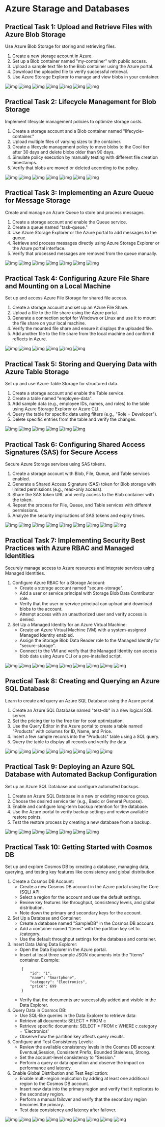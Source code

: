 # Azure Starage and Databases

## Practical Task 1: Upload and Retrieve Files with Azure Blob Storage

Use Azure Blob Storage for storing and retrieving files.

1. Create a new storage account in Azure.
2. Set up a Blob container named "my-container" with public access.
3. Upload a sample text file to the Blob container using the Azure portal.
4. Download the uploaded file to verify successful retrieval.
5. Use Azure Storage Explorer to manage and view blobs in your container.

![img](/screenshots/1_1.png)
![img](/screenshots/1_2.png)
![img](/screenshots/1_3.png)
![img](/screenshots/1_4.png)
![img](/screenshots/1_5.png)
![img](/screenshots/1_6.png)
![img](/screenshots/1_7.png)

## Practical Task 2: Lifecycle Management for Blob Storage
Implement lifecycle management policies to optimize storage costs.

1. Create a storage account and a Blob container named "lifecycle-container."
2. Upload multiple files of varying sizes to the container.
3. Create a lifecycle management policy to move blobs to the Cool tier after 30 days and delete blobs older than 90 days.
4. Simulate policy execution by manually testing with different file creation timestamps.
5. Verify that blobs are moved or deleted according to the policy.

![img](/screenshots/2_1.png)
![img](/screenshots/2_2.png)
![img](/screenshots/2_3.png)
![img](/screenshots/2_4.png)
![img](/screenshots/2_5.png)
![img](/screenshots/2_6.png)
![img](/screenshots/2_7.png)

## Practical Task 3: Implementing an Azure Queue for Message Storage
Create and manage an Azure Queue to store and process messages.

1. Create a storage account and enable the Queue service.
2. Create a queue named "task-queue."
3. Use Azure Storage Explorer or the Azure portal to add messages to the queue.
4. Retrieve and process messages directly using Azure Storage Explorer or the Azure portal interface.
5. Verify that processed messages are removed from the queue manually.

![img](/screenshots/3_1.png)
![img](/screenshots/3_2.png)
![img](/screenshots/3_3.png)
![img](/screenshots/3_4.png)
![img](/screenshots/3_5.png)
![img](/screenshots/3_6.png)
![img](/screenshots/3_7.png)

## Practical Task 4: Configuring Azure File Share and Mounting on a Local Machine
Set up and access Azure File Storage for shared file access.

1. Create a storage account and set up an Azure File Share.
2. Upload a file to the file share using the Azure portal.
3. Generate a connection script for Windows or Linux and use it to mount the file share on your local machine.
4. Verify the mounted file share and ensure it displays the uploaded file.
5. Add another file to the file share from the local machine and confirm it reflects in Azure.

![img](/screenshots/4_1.png)
![img](/screenshots/4_2.png)
![img](/screenshots/4_3.png)
![img](/screenshots/4_4.png)
![img](/screenshots/4_5.png)
![img](/screenshots/4_6.png)

## Practical Task 5: Storing and Querying Data with Azure Table Storage
Set up and use Azure Table Storage for structured data.

1. Create a storage account and enable the Table service.
2. Create a table named "employee-data".
3. Add sample data (e.g., employee IDs, names, and roles) to the table using Azure Storage Explorer or Azure CLI.
4. Query the table for specific data using filters (e.g., "Role = Developer").
5. Delete specific entries from the table and verify the changes.

![img](/screenshots/5_1.png)
![img](/screenshots/5_2.png)
![img](/screenshots/5_3.png)
![img](/screenshots/5_4.png)
![img](/screenshots/5_5.png)
![img](/screenshots/5_6.png)

## Practical Task 6: Configuring Shared Access Signatures (SAS) for Secure Access
Secure Azure Storage services using SAS tokens.

1. Create a storage account with Blob, File, Queue, and Table services enabled.
2. Generate a Shared Access Signature (SAS) token for Blob storage with limited permissions (e.g., read-only access).
3. Share the SAS token URL and verify access to the Blob container with the token.
4. Repeat the process for File, Queue, and Table services with different permissions.
5. Analyze the security implications of SAS tokens and expiry times.

![img](/screenshots/6_1.png)
![img](/screenshots/6_2.png)
![img](/screenshots/6_3.png)
![img](/screenshots/6_4.png)
![img](/screenshots/6_5.png)
![img](/screenshots/6_6.png)
![img](/screenshots/6_7.png)
![img](/screenshots/6_8.png)
![img](/screenshots/6_9.png)

## Practical Task 7: Implementing Security Best Practices with Azure RBAC and Managed Identities
Securely manage access to Azure resources and integrate services using Managed Identities.

1. Configure Azure RBAC for a Storage Account:
   - Create a storage account named "secure-storage".
   - Add a user or service principal with Storage Blob Data Contributor role.
   - Verify that the user or service principal can upload and download blobs to the account.
   - Attempt access with an unauthorized user and verify access is denied.
2. Set Up a Managed Identity for an Azure Virtual Machine:
   - Create an Azure Virtual Machine (VM) with a system-assigned Managed Identity enabled.
   - Assign the Storage Blob Data Reader role to the Managed Identity for "secure-storage".
   - Connect to the VM and verify that the Managed Identity can access blob data using Azure CLI or a pre-installed script.

![img](/screenshots/7_1.png)
![img](/screenshots/7_2.png)
![img](/screenshots/7_3.png)
![img](/screenshots/7_4.png)
![img](/screenshots/7_5.png)
![img](/screenshots/7_6.png)
![img](/screenshots/7_7.png)
![img](/screenshots/7_8.png)
![img](/screenshots/7_9.png)

## Practical Task 8: Creating and Querying an Azure SQL Database
Learn to create and query an Azure SQL Database using the Azure portal.

1. Create an Azure SQL Database named "test-db" in a new logical SQL server.
2. Set the pricing tier to the free tier for cost optimization.
3. Use the Query Editor in the Azure portal to create a table named "Products" with columns for ID, Name, and Price.
4. Insert a few sample records into the "Products" table using a SQL query.
5. Query the table to display all records and verify the data.

![img](/screenshots/8_1.png)
![img](/screenshots/8_2.png)
![img](/screenshots/8_3.png)
![img](/screenshots/8_4.png)
![img](/screenshots/8_5.png)
![img](/screenshots/8_6.png)
![img](/screenshots/8_7.png)
![img](/screenshots/8_8.png)

## Practical Task 9: Deploying an Azure SQL Database with Automated Backup Configuration
Set up an Azure SQL Database and configure automated backups.

1. Create an Azure SQL Database in a new or existing resource group.
2. Choose the desired service tier (e.g., Basic or General Purpose).
3. Enable and configure long-term backup retention for the database.
4. Use the Azure portal to verify backup settings and review available restore points.
5. Test the restore process by creating a new database from a backup.

![img](/screenshots/9_1.png)
![img](/screenshots/9_2.png)
![img](/screenshots/9_3.png)
![img](/screenshots/9_4.png)
![img](/screenshots/9_5.png)
![img](/screenshots/9_6.png)
![img](/screenshots/9_7.png)

## Practical Task 10: Getting Started with Cosmos DB
Set up and explore Cosmos DB by creating a database, managing data, querying, and testing key features like consistency and global distribution.

1. Create a Cosmos DB Account:
   - Create a new Cosmos DB account in the Azure portal using the Core (SQL) API.
   - Select a region for the account and use the default settings.
   - Review key features like throughput, consistency levels, and global distribution.
   - Note down the primary and secondary keys for the account.
2. Set Up a Database and Container:
   - Create a database named "SampleDB" in the Cosmos DB account.
   - Add a container named "Items" with the partition key set to /category.
   - Use the default throughput settings for the database and container.
3. Insert Data Using Data Explorer:
   - Open the Data Explorer in the Azure portal.
   - Insert at least three sample JSON documents into the "Items" container. Example:
    ```
        {
            "id": "1",
            "name": "Smartphone",
            "category": "Electronics",
            "price": 699
        }
    ```    
   - Verify that the documents are successfully added and visible in the Data Explorer.
4. Query Data in Cosmos DB:
   - Use SQL-like queries in the Data Explorer to retrieve data:
   - Retrieve all documents: SELECT * FROM c
   - Retrieve specific documents: SELECT * FROM c WHERE c.category = 'Electronics'
   - Observe how the partition key affects query results.
5. Configure and Test Consistency Levels:
   - Review the available consistency levels in the Cosmos DB account: Eventual,Session, Consistent Prefix, Bounded Staleness, Strong.
   - Set the account-level consistency to "Session."
   - Perform a query or data operation and observe the impact on performance and latency.
6. Enable Global Distribution and Test Replication:
   - Enable multi-region replication by adding at least one additional region to the Cosmos DB account.
   - Insert new data into the primary region and verify that it replicates to the secondary region.
   - Perform a manual failover and verify that the secondary region becomes the primary.
   - Test data consistency and latency after failover.

![img](/screenshots/10_1.png)
![img](/screenshots/10_2.png)
![img](/screenshots/10_3.png)
![img](/screenshots/10_4.png)
![img](/screenshots/10_5.png)
![img](/screenshots/10_6.png)
![img](/screenshots/10_7.png)
![img](/screenshots/10_8.png)
![img](/screenshots/10_9.png)